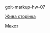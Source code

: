 <p>goit-markup-hw-07</p> 
<p><a href="https://alexblack19.github.io/goit-markup-hw-07/" alt="Жива сторінка">Жива сторінка</a></p>
<p><a href="https://www.figma.com/file/B1m2uk25m1eAgroESAuM2g/Web-Studio-(Version-3.0)?node-id=297046-1554&t=sJH1kMshSlVBv0D0-0" alt="Макет">Макет</a></p>